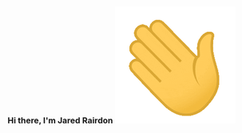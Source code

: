 ### Hi there, I'm Jared Rairdon ![](https://github.com/JaredSRairdon/JaredSRairdon/blob/main/waving-hand-emoji.gif)

<!--
**JaredSRairdon/JaredSRairdon** is a ✨ _special_ ✨ repository because its `README.md` (this file) appears on your GitHub profile.

Here are some ideas to get you started:

- 🔭 I’m currently working on ...
- 🌱 I’m currently learning ...
- 👯 I’m looking to collaborate on ...
- 🤔 I’m looking for help with ...
- 💬 Ask me about ...
- 📫 How to reach me: ...
- 😄 Pronouns: ...
- ⚡ Fun fact: ...
-->
